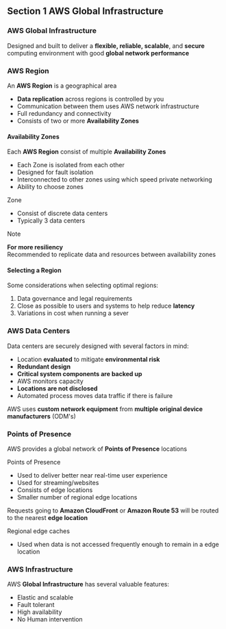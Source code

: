 ## Section 1 AWS Global Infrastructure
### AWS Global Infrastructure
Designed and built to deliver a **flexible, reliable, scalable**, and **secure** computing environment with good **global network performance**


### AWS Region
An **AWS Region** is a geographical area
- **Data replication** across regions is controlled by you
- Communication between them uses AWS network infrastructure
- Full redundancy and connectivity 
- Consists of two or more **Availability Zones**

#### Availability Zones 
Each **AWS Region** consist of multiple **Availability Zones**
- Each Zone is isolated from each other 
- Designed for fault isolation
- Interconnected to other zones using which speed private networking
- Ability to choose zones

Zone
- Consist of discrete data centers
- Typically 3 data centers

>[!note]
> **For more resiliency**<br>
>Recommended to replicate data and resources between availability zones 

#### Selecting a Region
Some considerations when selecting optimal regions:
1. Data governance and legal requirements
2. Close as possible to users and systems to help reduce **latency**
3. Variations in cost when running a sever

### AWS Data Centers
Data centers are securely designed with several factors in mind:
- Location **evaluated** to mitigate **environmental risk**
- **Redundant design**
- **Critical system components are backed up**
- AWS monitors capacity
- **Locations are not disclosed**
- Automated process moves data traffic if there is failure

AWS uses **custom network equipment** from **multiple original device manufacturers** (ODM's)

### Points of Presence
AWS provides a global network of **Points of Presence** locations

Points of Presence
- Used to deliver better near real-time user experience
- Used for streaming/websites
- Consists of edge locations 
- Smaller number of regional edge locations

Requests going to **Amazon CloudFront** or **Amazon Route 53**  will be routed to the nearest **edge location**

Regional edge caches
- Used when data is not accessed frequently enough to remain in a edge location 

### AWS Infrastructure
AWS **Global Infrastructure** has several valuable features:
- Elastic and scalable 
- Fault tolerant
- High availability
- No Human intervention
